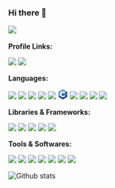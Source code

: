 ### Hi there 👋

![](https://visitor-badge.glitch.me/badge?page_id=kimjiwook0129.kimjiwook0129)

**Profile Links:**

<code><a href="https://www.linkedin.com/in/edwardjiwookkim/" target="_blank"><img height="20" src='https://cdn.jsdelivr.net/gh/devicons/devicon/icons/linkedin/linkedin-original.svg'></a></code>
<code><a href="https://www.facebook.com/jiwook.kim.7773" target="_blank"><img height="20" src='https://cdn.jsdelivr.net/gh/devicons/devicon/icons/facebook/facebook-original.svg'></a></code>
<br>

**Languages:**

<code><img height="20" src='https://cdn.jsdelivr.net/gh/devicons/devicon/icons/python/python-original.svg'></code>
<code><img height="20" src='https://cdn.jsdelivr.net/gh/devicons/devicon/icons/javascript/javascript-original.svg'></code>
<code><img height="20" src='https://cdn.jsdelivr.net/gh/devicons/devicon/icons/html5/html5-original.svg'></code>
<code><img height="20" src='https://cdn.jsdelivr.net/gh/devicons/devicon/icons/css3/css3-original.svg'></code>
<code><img height="20" src='https://cdn.jsdelivr.net/gh/devicons/devicon/icons/c/c-plain.svg'></code>
<code><img height="20" src="https://raw.githubusercontent.com/github/explore/80688e429a7d4ef2fca1e82350fe8e3517d3494d/topics/cpp/cpp.png"></code>
<code><img height="20" src='https://cdn.jsdelivr.net/gh/devicons/devicon/icons/bash/bash-original.svg'></code>
<code><img height="20" src='https://cdn.jsdelivr.net/gh/devicons/devicon/icons/matlab/matlab-original.svg'></code>
<code><img height="20" src='https://cdn.jsdelivr.net/gh/devicons/devicon/icons/php/php-plain.svg'></code>
<code><img height="20" src='https://cdn.jsdelivr.net/gh/devicons/devicon/icons/r/r-original.svg'></code>
<br>

**Libraries & Frameworks:**

<code><img height="20" src='https://cdn.jsdelivr.net/gh/devicons/devicon/icons/react/react-original.svg'></code>
<code><img height="20" src='https://cdn.jsdelivr.net/gh/devicons/devicon/icons/d3js/d3js-original.svg'></code>
<code><img height="20" src='https://cdn.jsdelivr.net/gh/devicons/devicon/icons/tensorflow/tensorflow-original.svg'></code>
<code><img height="20" src='https://cdn.jsdelivr.net/gh/devicons/devicon/icons/bootstrap/bootstrap-plain.svg'></code>
<code><img height="20" src='https://cdn.jsdelivr.net/gh/devicons/devicon/icons/jquery/jquery-original-wordmark.svg'></code>
<br>

**Tools & Softwares:**

<code><img height="20" src='https://cdn.jsdelivr.net/gh/devicons/devicon/icons/figma/figma-original.svg'></code>
<code><img height="20" src='https://cdn.jsdelivr.net/gh/devicons/devicon/icons/vscode/vscode-original.svg'></code>
<code><img height="20" src='https://cdn.jsdelivr.net/gh/devicons/devicon/icons/git/git-original.svg'></code>
<code><img height="20" src='https://cdn.jsdelivr.net/gh/devicons/devicon/icons/github/github-original.svg'></code>
<code><img height="20" src='https://cdn.jsdelivr.net/gh/devicons/devicon/icons/jupyter/jupyter-original-wordmark.svg'></code>
<code><img height="20" src='https://cdn.jsdelivr.net/gh/devicons/devicon/icons/mysql/mysql-original.svg'></code>
<code><img height="20" src='https://cdn.jsdelivr.net/gh/devicons/devicon/icons/photoshop/photoshop-line.svg'></code>
<br>

![Github stats](https://github-readme-stats.vercel.app/api?username=kimjiwook0129)

